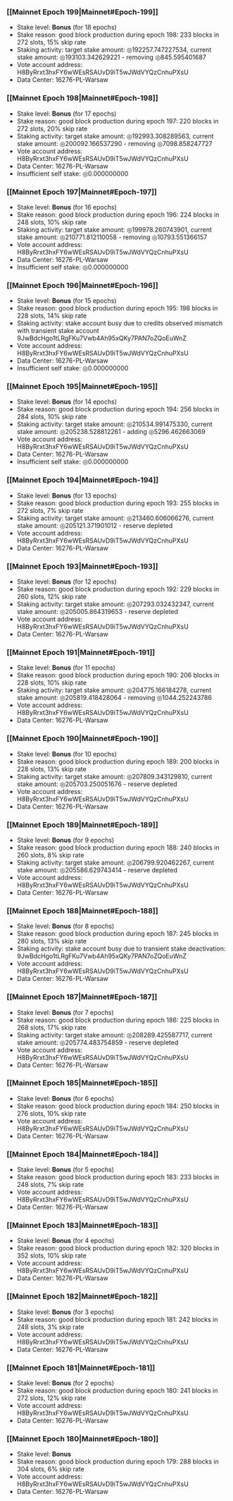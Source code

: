 ### [[Mainnet Epoch 199|Mainnet#Epoch-199]]
* Stake level: **Bonus** (for 18 epochs)
* Stake reason: good block production during epoch 198: 233 blocks in 272 slots, 15% skip rate
* Staking activity: target stake amount: ◎192257.747227534, current stake amount: ◎193103.342629221 - removing ◎845.595401687
* Vote account address: H8ByRrxt3hxFY6wWEsRSAUvD9iT5wJWdVYQzCnhuPXsU
* Data Center: 16276-PL-Warsaw
### [[Mainnet Epoch 198|Mainnet#Epoch-198]]
* Stake level: **Bonus** (for 17 epochs)
* Stake reason: good block production during epoch 197: 220 blocks in 272 slots, 20% skip rate
* Staking activity: target stake amount: ◎192993.308289563, current stake amount: ◎200092.166537290 - removing ◎7098.858247727
* Vote account address: H8ByRrxt3hxFY6wWEsRSAUvD9iT5wJWdVYQzCnhuPXsU
* Data Center: 16276-PL-Warsaw
* Insufficient self stake: ◎0.000000000
### [[Mainnet Epoch 197|Mainnet#Epoch-197]]
* Stake level: **Bonus** (for 16 epochs)
* Stake reason: good block production during epoch 196: 224 blocks in 248 slots, 10% skip rate
* Staking activity: target stake amount: ◎199978.260743901, current stake amount: ◎210771.812110058 - removing ◎10793.551366157
* Vote account address: H8ByRrxt3hxFY6wWEsRSAUvD9iT5wJWdVYQzCnhuPXsU
* Data Center: 16276-PL-Warsaw
* Insufficient self stake: ◎0.000000000
### [[Mainnet Epoch 196|Mainnet#Epoch-196]]
* Stake level: **Bonus** (for 15 epochs)
* Stake reason: good block production during epoch 195: 198 blocks in 228 slots, 14% skip rate
* Staking activity: stake account busy due to credits observed mismatch with transient stake account 9JwBdcHgo1tLRgFKu7Vwb4Ah95xQKy7PAN7oZQoEuWnZ
* Vote account address: H8ByRrxt3hxFY6wWEsRSAUvD9iT5wJWdVYQzCnhuPXsU
* Data Center: 16276-PL-Warsaw
* Insufficient self stake: ◎0.000000000
### [[Mainnet Epoch 195|Mainnet#Epoch-195]]
* Stake level: **Bonus** (for 14 epochs)
* Stake reason: good block production during epoch 194: 256 blocks in 284 slots, 10% skip rate
* Staking activity: target stake amount: ◎210534.991475330, current stake amount: ◎205238.528812261 - adding ◎5296.462663069
* Vote account address: H8ByRrxt3hxFY6wWEsRSAUvD9iT5wJWdVYQzCnhuPXsU
* Data Center: 16276-PL-Warsaw
* Insufficient self stake: ◎0.000000000
### [[Mainnet Epoch 194|Mainnet#Epoch-194]]
* Stake level: **Bonus** (for 13 epochs)
* Stake reason: good block production during epoch 193: 255 blocks in 272 slots, 7% skip rate
* Staking activity: target stake amount: ◎213460.606066276, current stake amount: ◎205121.371901012 - reserve depleted
* Vote account address: H8ByRrxt3hxFY6wWEsRSAUvD9iT5wJWdVYQzCnhuPXsU
* Data Center: 16276-PL-Warsaw
### [[Mainnet Epoch 193|Mainnet#Epoch-193]]
* Stake level: **Bonus** (for 12 epochs)
* Stake reason: good block production during epoch 192: 229 blocks in 260 slots, 12% skip rate
* Staking activity: target stake amount: ◎207293.032432347, current stake amount: ◎205005.864319653 - reserve depleted
* Vote account address: H8ByRrxt3hxFY6wWEsRSAUvD9iT5wJWdVYQzCnhuPXsU
* Data Center: 16276-PL-Warsaw
### [[Mainnet Epoch 191|Mainnet#Epoch-191]]
* Stake level: **Bonus** (for 11 epochs)
* Stake reason: good block production during epoch 190: 206 blocks in 228 slots, 10% skip rate
* Staking activity: target stake amount: ◎204775.166184278, current stake amount: ◎205819.418428064 - removing ◎1044.252243786
* Vote account address: H8ByRrxt3hxFY6wWEsRSAUvD9iT5wJWdVYQzCnhuPXsU
* Data Center: 16276-PL-Warsaw
### [[Mainnet Epoch 190|Mainnet#Epoch-190]]
* Stake level: **Bonus** (for 10 epochs)
* Stake reason: good block production during epoch 189: 200 blocks in 228 slots, 13% skip rate
* Staking activity: target stake amount: ◎207809.343129810, current stake amount: ◎205703.250051676 - reserve depleted
* Vote account address: H8ByRrxt3hxFY6wWEsRSAUvD9iT5wJWdVYQzCnhuPXsU
* Data Center: 16276-PL-Warsaw
### [[Mainnet Epoch 189|Mainnet#Epoch-189]]
* Stake level: **Bonus** (for 9 epochs)
* Stake reason: good block production during epoch 188: 240 blocks in 260 slots, 8% skip rate
* Staking activity: target stake amount: ◎206799.920462267, current stake amount: ◎205586.629743414 - reserve depleted
* Vote account address: H8ByRrxt3hxFY6wWEsRSAUvD9iT5wJWdVYQzCnhuPXsU
* Data Center: 16276-PL-Warsaw
### [[Mainnet Epoch 188|Mainnet#Epoch-188]]
* Stake level: **Bonus** (for 8 epochs)
* Stake reason: good block production during epoch 187: 245 blocks in 280 slots, 13% skip rate
* Staking activity: stake account busy due to transient stake deactivation: 9JwBdcHgo1tLRgFKu7Vwb4Ah95xQKy7PAN7oZQoEuWnZ
* Vote account address: H8ByRrxt3hxFY6wWEsRSAUvD9iT5wJWdVYQzCnhuPXsU
* Data Center: 16276-PL-Warsaw
### [[Mainnet Epoch 187|Mainnet#Epoch-187]]
* Stake level: **Bonus** (for 7 epochs)
* Stake reason: good block production during epoch 186: 225 blocks in 268 slots, 17% skip rate
* Staking activity: target stake amount: ◎208289.425587717, current stake amount: ◎205774.483754859 - reserve depleted
* Vote account address: H8ByRrxt3hxFY6wWEsRSAUvD9iT5wJWdVYQzCnhuPXsU
* Data Center: 16276-PL-Warsaw
### [[Mainnet Epoch 185|Mainnet#Epoch-185]]
* Stake level: **Bonus** (for 6 epochs)
* Stake reason: good block production during epoch 184: 250 blocks in 276 slots, 10% skip rate
* Vote account address: H8ByRrxt3hxFY6wWEsRSAUvD9iT5wJWdVYQzCnhuPXsU
* Data Center: 16276-PL-Warsaw
### [[Mainnet Epoch 184|Mainnet#Epoch-184]]
* Stake level: **Bonus** (for 5 epochs)
* Stake reason: good block production during epoch 183: 233 blocks in 248 slots, 7% skip rate
* Vote account address: H8ByRrxt3hxFY6wWEsRSAUvD9iT5wJWdVYQzCnhuPXsU
* Data Center: 16276-PL-Warsaw
### [[Mainnet Epoch 183|Mainnet#Epoch-183]]
* Stake level: **Bonus** (for 4 epochs)
* Stake reason: good block production during epoch 182: 320 blocks in 352 slots, 10% skip rate
* Vote account address: H8ByRrxt3hxFY6wWEsRSAUvD9iT5wJWdVYQzCnhuPXsU
* Data Center: 16276-PL-Warsaw
### [[Mainnet Epoch 182|Mainnet#Epoch-182]]
* Stake level: **Bonus** (for 3 epochs)
* Stake reason: good block production during epoch 181: 242 blocks in 248 slots, 3% skip rate
* Vote account address: H8ByRrxt3hxFY6wWEsRSAUvD9iT5wJWdVYQzCnhuPXsU
* Data Center: 16276-PL-Warsaw
### [[Mainnet Epoch 181|Mainnet#Epoch-181]]
* Stake level: **Bonus** (for 2 epochs)
* Stake reason: good block production during epoch 180: 241 blocks in 272 slots, 12% skip rate
* Vote account address: H8ByRrxt3hxFY6wWEsRSAUvD9iT5wJWdVYQzCnhuPXsU
* Data Center: 16276-PL-Warsaw
### [[Mainnet Epoch 180|Mainnet#Epoch-180]]
* Stake level: **Bonus**
* Stake reason: good block production during epoch 179: 288 blocks in 304 slots, 6% skip rate
* Vote account address: H8ByRrxt3hxFY6wWEsRSAUvD9iT5wJWdVYQzCnhuPXsU
* Data Center: 16276-PL-Warsaw